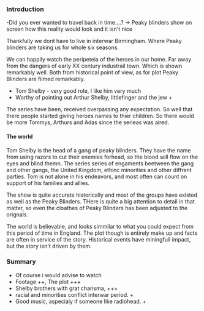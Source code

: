 ### Introduction

-Did you ever wanted to travel back in time....?
-> Peaky blinders show on screen how this reality would look and it isn't nice

Thankfully we dont have to live in interwar Birmingham.
Where Peaky blinders are taking us for whole six seasons.

We can happily watch the peripeteia of the heroes in our home. Far away from the dangers of early XX century industrail town. Which is shown remarkably well. Both from historical point of view, as for plot Peaky Blinders are filmed remarkably. 


- Tom Shelby - very good role, I like him very much
- Worthy of pointing out Arthur Shelby, littlefinger and the jew +

The series have been, received overpassing any expectation. So well that there people started giving heroes names to thier children. So there would be more Tommys, Arthurs and Adas since the serieas was aired.

#### The world 

Tom Shelby is the head of a gang of peaky blinders. 
They have the name from using razors to cut their enemies forhead, so the blood will flow on the eyes and blind themn. The series series of engaments beetween the gang and other gangs, the United Kingdom, ethinc minorities and other diffrent parties. Tom is not alone in his endeavors, and most often can count on support of his families and allies. 

The show is quite accurate historically and most of the groups have existed as well as the Peaky Blinders. THere is quite a big attention to detail in that matter, so even the cloathes of Peaky Blinders has been adjusted to the orignals. 

The world is believable, and looks simmilar to what you could expect from this period of time in England. The plot though is entirely make up and facts are  often in service of the story. Historical events have miningfull impact, but the story isn't driven by them.

### Summary 
- Of course i would advise to watch 
- Footage ++, The plot +++
- Shelby brothers with grat charisma, +++
- racial and minorities conflict interwar period. +
- Good music, aspecialy if someone like radiohead. +

